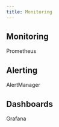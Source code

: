 ```yaml
---
title: Monitoring
---
```


## Monitoring

Prometheus

## Alerting

AlertManager

## Dashboards

Grafana

